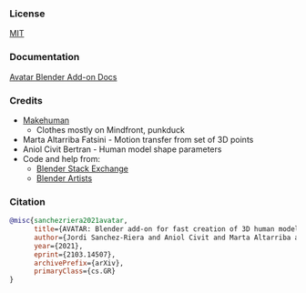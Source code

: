 ### License

[MIT](https://github.com/jsan3386/avatar/LICENSE)

### Documentation

[Avatar Blender Add-on Docs](https://jsan3386.github.io/avatar/)


### Credits

- [Makehuman](http://www.makehumancommunity.org/)
    - Clothes mostly on Mindfront, punkduck 
- Marta Altarriba Fatsini - Motion transfer from set of 3D points
- Aniol Civit Bertran - Human model shape parameters
- Code and help from:
    - [Blender Stack Exchange](https://blender.stackexchange.com/)
    - [Blender Artists](https://blenderartists.org/)


### Citation

```bibtex
@misc{sanchezriera2021avatar,
      title={AVATAR: Blender add-on for fast creation of 3D human models}, 
      author={Jordi Sanchez-Riera and Aniol Civit and Marta Altarriba and Francesc Moreno-Noguer},
      year={2021},
      eprint={2103.14507},
      archivePrefix={arXiv},
      primaryClass={cs.GR}
}
```

